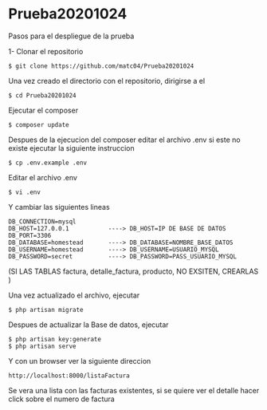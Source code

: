 # Prueba20201024

Pasos para el despliegue de la prueba

1- Clonar el repositorio

    $ git clone https://github.com/matc04/Prueba20201024

Una vez creado el directorio con el repositorio, dirigirse a el

    $ cd Prueba20201024

Ejecutar el composer

    $ composer update

Despues de la ejecucion del composer editar el archivo .env si este no existe ejecutar la siguiente instruccion

    $ cp .env.example .env

Editar el archivo .env

    $ vi .env

Y cambiar las siguientes lineas

    DB_CONNECTION=mysql
    DB_HOST=127.0.0.1           ----> DB_HOST=IP DE BASE DE DATOS
    DB_PORT=3306                
    DB_DATABASE=homestead       ----> DB_DATABASE=NOMBRE_BASE_DATOS
    DB_USERNAME=homestead       ----> DB_USERNAME=USUARIO_MYSQL
    DB_PASSWORD=secret          ----> DB_PASSWORD=PASS_USUARIO_MYSQL

(SI LAS TABLAS factura, detalle_factura, producto, NO EXSITEN, CREARLAS )

Una vez actualizado el archivo, ejecutar

    $ php artisan migrate

Despues de actualizar la Base de datos, ejecutar

    $ php artisan key:generate
    $ php artisan serve

Y con un browser ver la siguiente direccion

    http://localhost:8000/listaFactura

Se vera una lista con las facturas existentes, si se quiere ver el detalle hacer click sobre el numero de factura


